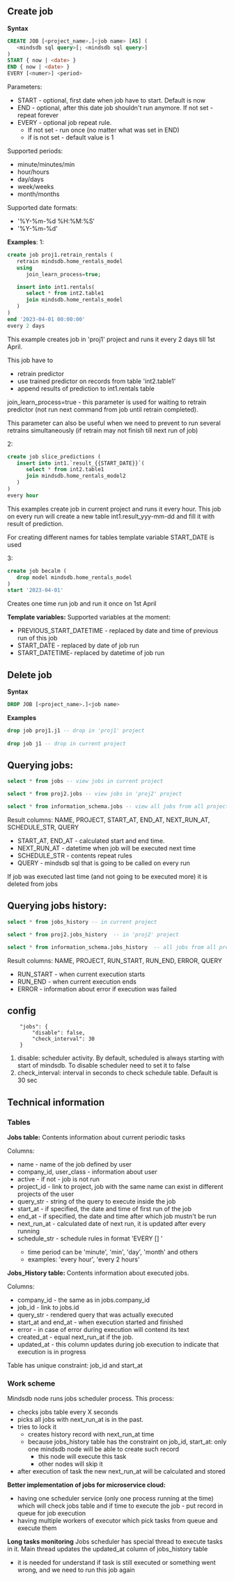 
## Create job

**Syntax**
```sql
CREATE JOB [<project_name>.]<job name> [AS] (
   <mindsdb sql query>[; <mindsdb sql query>]
)
START { now | <date> }
END { now | <date> }
EVERY [<numer>] <period> 
```
Parameters:
- START - optional, first date when job have to start. Default is now
- END - optional, after this date job shouldn't run anymore. If not set - repeat forever
- EVERY - optional job repeat rule.
  - If not set - run once (no matter what was set in END)
  - if <number> is not set - default value is 1 

Supported periods:
- minute/minutes/min
- hour/hours
- day/days
- week/weeks
- month/months

Supported date formats:
- '%Y-%m-%d %H:%M:%S'
- '%Y-%m-%d'

**Examples**:
1:
```sql
create job proj1.retrain_rentals (
   retrain mindsdb.home_rentals_model
   using
      join_learn_process=true;

   insert into int1.rentals(
      select * from int2.table1
      join mindsdb.home_rentals_model
   )
) 
end '2023-04-01 00:00:00'
every 2 days
```

This example creates job in 'proj1' project and runs it every 2 days till 1st April. 

This job have to
- retrain predictor 
- use trained predictor on records from table 'int2.table1'
- append results of prediction to int1.rentals table

join_learn_process=true - this parameter is used for waiting to retrain predictor
(not run next command from job until retrain completed). 

This parameter can also be useful when we need to prevent to run several retrains simultaneously
(if retrain may not finish till next run of job) 

2:
```sql
create job slice_predictions (
   insert into int1.`result_{{START_DATE}}`(
      select * from int2.table1
      join mindsdb.home_rentals_model2
   )
)
every hour
```
This examples create job in current project and runs it every hour. 
This job on every run will create a new table int1.result_yyy-mm-dd
and fill it with result of prediction.

For creating different names for tables template variable START_DATE is used 

3: 
```sql
create job becalm (
   drop model mindsdb.home_rentals_model
) 
start '2023-04-01'
```
Creates one time run job and run it once on 1st April

**Template variables:**
Supported variables at the moment: 
- PREVIOUS_START_DATETIME - replaced by date and time of previous run of this job 
- START_DATE - replaced by date of job run
- START_DATETIME- replaced by datetime of job run

## Delete job

**Syntax**
```sql
DROP JOB [<project_name>.]<job name>
```
**Examples**
```sql
drop job proj1.j1 -- drop in 'proj1' project
 
drop job j1 -- drop in current project
```

## Querying jobs:

```sql
select * from jobs -- view jobs in current project

select * from proj2.jobs -- view jobs in 'proj2' project 

select * from information_schema.jobs -- view all jobs from all projects 
```

Result columns: NAME, PROJECT, START_AT, END_AT, NEXT_RUN_AT, SCHEDULE_STR, QUERY
- START_AT, END_AT - calculated start and end time.
- NEXT_RUN_AT - datetime when job will be executed next time 
- SCHEDULE_STR - contents repeat rules
- QUERY - mindsdb sql that is going to be called on every run

If job was executed last time (and not going to be executed more) it is deleted from jobs 

## Querying jobs history:

```sql
select * from jobs_history -- in current project

select * from proj2.jobs_history  -- in 'proj2' project 

select * from information_schema.jobs_history  -- all jobs from all projects 
```

Result columns: NAME, PROJECT, RUN_START, RUN_END, ERROR, QUERY
- RUN_START - when current execution starts
- RUN_END - when current execution ends
- ERROR - information about error if execution was failed  

## config

```
    "jobs": {
        "disable": false,
        "check_interval": 30
    }
```

1. disable: scheduler activity. By default, scheduled is always starting with start of mindsdb. 
To disable scheduler need to set it to false
2. check_interval: interval in seconds to check schedule table. Default is 30 sec 

## Technical information

### Tables

**Jobs table:**
Contents information about current periodic tasks

Columns:
- name - name of the job defined by user
- company_id, user_class - information about user
- active - if not - job is not run
- project_id - link to project, job with the same name can exist in different projects of the user
- query_str - string of the query to execute inside the job
- start_at - if specified, the date and time of first run of the job 
- end_at - if specified, the date and time after which job mustn't be run
- next_run_at - calculated date of next run, it is updated after every running
- schedule_str - schedule rules in format 'EVERY [<number>] <time period>'
  - time period can be 'minute', 'min', 'day', 'month' and others
  - examples: 'every hour', 'every 2 hours'

**Jobs_History table:**
Contents information about executed jobs. 

Columns:
- company_id - the same as in jobs.company_id
- job_id - link to jobs.id
- query_str - rendered query that was actually executed
- start_at and end_at - when execution started and finished
- error - in case of error during execution will contend its text
- created_at - equal next_run_at if the job.
- updated_at - this column updates during job execution to indicate that execution is in progress

Table has unique constraint: job_id and start_at 

### Work scheme

Mindsdb node runs jobs scheduler process.
This process:
- checks jobs table every X seconds
- picks all jobs with next_run_at is in the past.
- tries to lock it
  - creates history record with next_run_at time
  - because jobs_history table has the constraint on job_id, start_at: only one mindsdb node will be able to create such record
    - this node will execute this task  
    - other nodes will skip it
- after execution of task the new next_run_at will be calculated and stored

**Better implementation of jobs for microservice cloud:**
- having one scheduler service (only one process running at the time) which will check jobs table and if time to execute the job - put record in queue for job execution
- having multiple workers of executor which pick tasks from queue and execute them

**Long tasks monitoring**
Jobs scheduler has special thread to execute tasks in it. Main thread updates the updated_at column of jobs_history table
- it is needed for understand if task is still executed or something went wrong, and we need to run this job again



